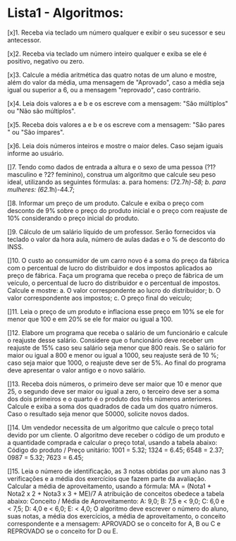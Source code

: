 # Lista1 - Algoritmos:

 [x]1. Receba via teclado um número qualquer e exibir o seu sucessor e seu antecessor. <OK>

 [x]2. Receba via teclado um número inteiro qualquer e exiba se ele é positivo, negativo ou zero. <OK>

 [x]3. Calcule a média aritmética das quatro notas de um aluno e mostre, além do valor da média, uma mensagem de "Aprovado", caso a média seja igual ou superior a 6, ou a mensagem "reprovado", caso contrário. <OK>

 [x]4. Leia dois valores a e b e os escreve com a mensagem: "São múltiplos" ou "Não são múltiplos". <OK>

 [x]5. Receba dois valores a e b e os escreve com a mensagem: "São pares " ou "São ímpares". <OK>

 [x]6. Leia dois números inteiros e mostre o maior deles. Caso sejam iguais informe ao usuário. <OK>

 []7. Tendo como dados de entrada a altura e o sexo de uma pessoa (?1? masculino e ?2? feminino), construa um algoritmo que calcule seu peso ideal, utilizando as seguintes fórmulas:
    a. para homens: (72.7*h)-58;
    b. para mulheres: (62.1*h)-44.7;

 []8. Informar um preço de um produto. Calcule e exiba o preço com desconto de 9% sobre o preço do produto inicial e o preço com reajuste de 10% considerando o preço inicial do produto.

 []9. Cálculo de um salário líquido de um professor. Serão fornecidos via teclado o valor da hora aula, número de aulas dadas e o % de desconto do INSS.

 []10. O custo ao consumidor de um carro novo é a soma do preço da fábrica com o percentual de lucro do distribuidor e dos impostos aplicados ao preço de fábrica. Faça um programa que receba o preço de fábrica de um veículo, o percentual de lucro do distribuidor e o percentual de impostos. Calcule e mostre:
    a. O valor correspondente ao lucro do distribuidor;
    b. O valor correspondente aos impostos;
    c. O preço final do veículo;

 []11. Leia o preço de um produto e inflaciona esse preço em 10% se ele for menor que 100 e em 20% se ele for maior ou igual a 100.

 []12. Elabore um programa que receba o salário de um funcionário e calcule o reajuste desse salário. Considere que o funcionário deve receber um reajuste de 15% caso seu salário seja menor que 800 reais. Se o salário for maior ou igual a 800 e menor ou igual a 1000, seu reajuste será de 10 %; caso seja maior que 1000, o reajuste deve ser de 5%. Ao final do programa deve apresentar o valor antigo e o novo salário.

 []13. Receba dois números, o primeiro deve ser maior que 10 e menor que 25, o segundo deve ser maior ou igual a zero, o terceiro deve ser a soma dos dois primeiros e o quarto é o produto dos três números anteriores. Calcule e exiba a soma dos quadrados de cada um dos quatro números. Caso o resultado seja menor que 50000, solicite novos dados.

 []14. Um vendedor necessita de um algoritmo que calcule o preço total devido por um cliente. O algoritmo deve receber o código de um produto e a quantidade comprada e calcular o preço total, usando a tabela abaixo:
    Código do produto / Preço unitário:
    1001 = 5.32;
    1324 = 6.45;
    6548 = 2.37;
    0987 = 5.32;
    7623 = 6.45;

 []15. Leia o número de identificação, as 3 notas obtidas por um aluno nas 3 verificações e a média dos exercícios que fazem parte da avaliação. Calcular a média de aproveitamento, usando a fórmula:
    MA = (Nota1 + Nota2 x 2 + Nota3 x 3 + ME)/7
A atribuição de conceitos obedece a tabela abaixo:
    Conceito / Média de Aproveitamento:
    A: 9,0;
    B: 7,5 e < 9,0;
    C: 6,0 e < 7,5;
    D: 4,0 e < 6,0;
    E: < 4,0;
O algoritmo deve escrever o número do aluno, suas notas, a média dos exercícios, a média de aproveitamento, o conceito correspondente e a mensagem: APROVADO se o conceito for A, B ou C e REPROVADO se o conceito for D ou E.
